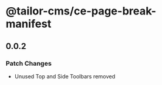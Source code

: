 # @tailor-cms/ce-page-break-manifest

## 0.0.2

### Patch Changes

- Unused Top and Side Toolbars removed
